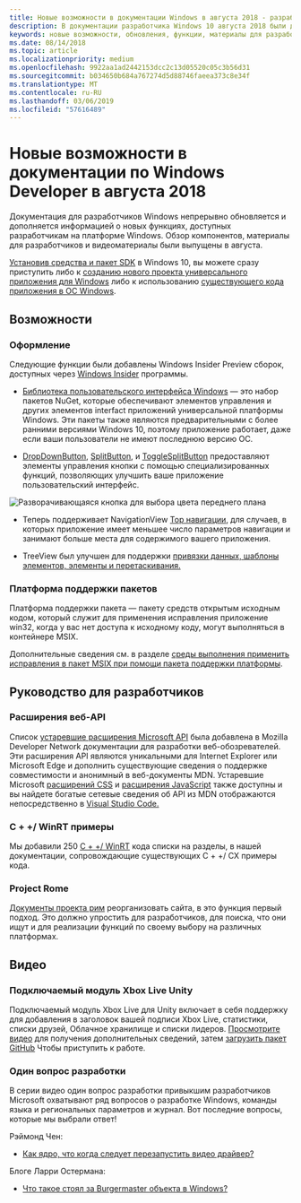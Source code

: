```yaml
---
title: Новые возможности в документации Windows в августа 2018 - разработка приложений универсальной платформы Windows
description: В документации разработчика Windows 10 августа 2018 были добавлены новые функции, видео, примеры и материалы для разработчиков.
keywords: новые возможности, обновления, функции, материалы для разработчиков, Windows 10 августа
ms.date: 08/14/2018
ms.topic: article
ms.localizationpriority: medium
ms.openlocfilehash: 9922aa1ad2442153dcc2c13d05520c05c3b56d31
ms.sourcegitcommit: b034650b684a767274d5d88746faeea373c8e34f
ms.translationtype: MT
ms.contentlocale: ru-RU
ms.lasthandoff: 03/06/2019
ms.locfileid: "57616489"
---
```

# <a name="whats-new-in-the-windows-developer-docs-in-august-2018"></a>Новые возможности в документации по Windows Developer в августа 2018

Документация для разработчиков Windows непрерывно обновляется и дополняется информацией о новых функциях, доступных разработчикам на платформе Windows. Обзор компонентов, материалы для разработчиков и видеоматериалы были выпущены в августа.

[Установив средства и пакет SDK](https://go.microsoft.com/fwlink/?LinkId=821431) в Windows 10, вы можете сразу приступить либо к [созданию нового проекта универсального приложения для Windows](../get-started/create-uwp-apps.md) либо к использованию [существующего кода приложения в ОС Windows](../porting/index.md).

## <a name="features"></a>Возможности

### <a name="design"></a>Оформление

Следующие функции были добавлены Windows Insider Preview сборок, доступных через [Windows Insider](https://insider.windows.com/) программы.

* [Библиотека пользовательского интерфейса Windows](https://aka.ms/winui-docs) — это набор пакетов NuGet, которые обеспечивают элементов управления и других элементов interfact приложений универсальной платформы Windows. Эти пакеты также являются предварительными с более ранними версиями Windows 10, поэтому приложение работает, даже если ваши пользователи не имеют последнюю версию ОС.

* [DropDownButton](../design/controls-and-patterns/buttons.md#create-a-drop-down-button), [SplitButton](../design/controls-and-patterns/buttons.md#create-a-split-button), и [ToggleSplitButton](../design/controls-and-patterns/buttons.md#create-a-toggle-split-button) предоставляют элементы управления кнопки с помощью специализированных функций, позволяющих улучшить ваше приложение пользовательский интерфейс.

![Разворачивающаяся кнопка для выбора цвета переднего плана](../design/controls-and-patterns/images/split-button-rtb.png)

* Теперь поддерживает NavigationView [Top навигации](../design/controls-and-patterns/navigationview.md), для случаев, в которых приложение имеет меньшее число параметров навигации и занимают больше места для содержимого вашего приложения.

* TreeView был улучшен для поддержки [привязки данных, шаблоны элементов, элементы и перетаскивания.](../design/controls-and-patterns/tree-view.md)

### <a name="package-support-framework"></a>Платформа поддержки пакетов

Платформа поддержки пакета — пакету средств открытым исходным кодом, который служит для применения исправления приложение win32, когда у вас нет доступа к исходному коду, могут выполняться в контейнере MSIX.

Дополнительные сведения см. в разделе [среды выполнения применить исправления в пакет MSIX при помощи пакета поддержки платформы](../porting/package-support-framework.md).

## <a name="developer-guidance"></a>Руководство для разработчиков

### <a name="web-api-extensions"></a>Расширения веб-API

Список [устаревшие расширения Microsoft API](https://developer.mozilla.org/docs/Web/API/Microsoft_API_extensions) была добавлена в Mozilla Developer Network документации для разработки веб-обозревателей. Эти расширения API являются уникальными для Internet Explorer или Microsoft Edge и дополнить существующие сведения о поддержке совместимости и анонимный в веб-документы MDN. Устаревшие Microsoft [расширений CSS](https://developer.mozilla.org/docs/Web/CSS/Microsoft_Extensions) и [расширения JavaScript](https://developer.mozilla.org/docs/Web/JavaScript/Microsoft_JavaScript_extensions) также доступны и вы найдете богатые сетевые сведения об API из MDN отображаются непосредственно в [Visual Studio Code.](https://code.visualstudio.com/updates/v1_25#_new-css-pseudo-selectors-and-pseudo-elements-from-mdn)

### <a name="cwinrt-code-examples"></a>C + +/ WinRT примеры

Мы добавили 250 [C + +/ WinRT](../cpp-and-winrt-apis/index.md) кода списки на разделы, в нашей документации, сопровождающие существующих C + +/ CX примеры кода.

### <a name="project-rome"></a>Project Rome

[Документы проекта рим](https://docs.microsoft.com/windows/project-rome/) реорганизовать сайта, в это функция первый подход. Это должно упростить для разработчиков, для поиска, что они ищут и для реализации функций по своему выбору на различных платформах.

## <a name="videos"></a>Видео

### <a name="xbox-live-unity-plugin"></a>Подключаемый модуль Xbox Live Unity

Подключаемый модуль Xbox Live для Unity включает в себя поддержку для добавления в заголовок вашей подписи Xbox Live, статистики, списки друзей, Облачное хранилище и списки лидеров. [Просмотрите видео](https://youtu.be/fVQZ-YgwNpY) для получения дополнительных сведений, затем [загрузить пакет GitHub](https://aka.ms/UnityPlugin) Чтобы приступить к работе.

### <a name="one-dev-question"></a>Один вопрос разработки

В серии видео один вопрос разработки привыкшим разработчиков Microsoft охватывают ряд вопросов о разработке Windows, команды языка и региональных параметров и журнал. Вот последние вопросы, которые мы выбрали ответ!

Рэймонд Чен:

* [Как ядро, что когда следует перезапустить видео драйвер?](https://youtu.be/3SNAdyO1l5c)

Блоге Ларри Остермана:

* [Что такое стоял за Burgermaster объекта в Windows?](https://youtu.be/0TDSbyAIvX0)